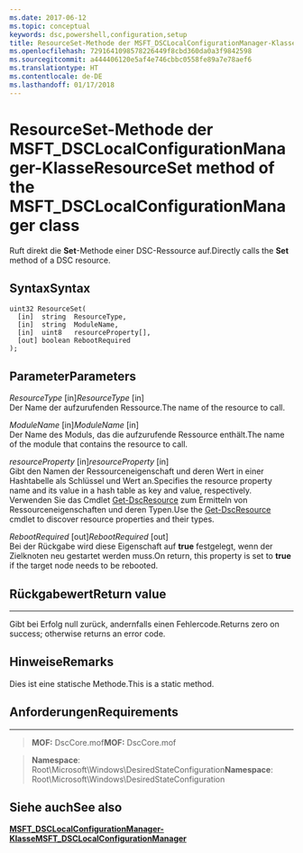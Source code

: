 ```yaml
---
ms.date: 2017-06-12
ms.topic: conceptual
keywords: dsc,powershell,configuration,setup
title: ResourceSet-Methode der MSFT_DSCLocalConfigurationManager-Klasse
ms.openlocfilehash: 7291641098578226449f8cbd360da0a3f9842598
ms.sourcegitcommit: a444406120e5af4e746cbbc0558fe89a7e78aef6
ms.translationtype: HT
ms.contentlocale: de-DE
ms.lasthandoff: 01/17/2018
---
```

# <a name="resourceset-method-of-the-msftdsclocalconfigurationmanager-class"></a><span data-ttu-id="8ab3e-103">ResourceSet-Methode der MSFT_DSCLocalConfigurationManager-Klasse</span><span class="sxs-lookup"><span data-stu-id="8ab3e-103">ResourceSet method of the MSFT_DSCLocalConfigurationManager class</span></span>

<span data-ttu-id="8ab3e-104">Ruft direkt die **Set**-Methode einer DSC-Ressource auf.</span><span class="sxs-lookup"><span data-stu-id="8ab3e-104">Directly calls the **Set** method of a DSC resource.</span></span>

<a name="syntax"></a><span data-ttu-id="8ab3e-105">Syntax</span><span class="sxs-lookup"><span data-stu-id="8ab3e-105">Syntax</span></span>
------

```mof
uint32 ResourceSet(
  [in]  string  ResourceType,
  [in]  string  ModuleName,
  [in]  uint8   resourceProperty[],
  [out] boolean RebootRequired
);
```

<a name="parameters"></a><span data-ttu-id="8ab3e-106">Parameter</span><span class="sxs-lookup"><span data-stu-id="8ab3e-106">Parameters</span></span>
----------

<span data-ttu-id="8ab3e-107">*ResourceType* \[in\]</span><span class="sxs-lookup"><span data-stu-id="8ab3e-107">*ResourceType* \[in\]</span></span>  
<span data-ttu-id="8ab3e-108">Der Name der aufzurufenden Ressource.</span><span class="sxs-lookup"><span data-stu-id="8ab3e-108">The name of the resource to call.</span></span>

<span data-ttu-id="8ab3e-109">*ModuleName* \[in\]</span><span class="sxs-lookup"><span data-stu-id="8ab3e-109">*ModuleName* \[in\]</span></span>  
<span data-ttu-id="8ab3e-110">Der Name des Moduls, das die aufzurufende Ressource enthält.</span><span class="sxs-lookup"><span data-stu-id="8ab3e-110">The name of the module that contains the resource to call.</span></span>

<span data-ttu-id="8ab3e-111">*resourceProperty* \[in\]</span><span class="sxs-lookup"><span data-stu-id="8ab3e-111">*resourceProperty* \[in\]</span></span>  
<span data-ttu-id="8ab3e-112">Gibt den Namen der Ressourceneigenschaft und deren Wert in einer Hashtabelle als Schlüssel und Wert an.</span><span class="sxs-lookup"><span data-stu-id="8ab3e-112">Specifies the resource property name and its value in a hash table as key and value, respectively.</span></span> <span data-ttu-id="8ab3e-113">Verwenden Sie das Cmdlet [Get-DscResource](https://technet.microsoft.com/en-us/library/dn521625.aspx) zum Ermitteln von Ressourceneigenschaften und deren Typen.</span><span class="sxs-lookup"><span data-stu-id="8ab3e-113">Use the [Get-DscResource](https://technet.microsoft.com/en-us/library/dn521625.aspx) cmdlet to discover resource properties and their types.</span></span>

<span data-ttu-id="8ab3e-114">*RebootRequired* \[out\]</span><span class="sxs-lookup"><span data-stu-id="8ab3e-114">*RebootRequired* \[out\]</span></span>  
<span data-ttu-id="8ab3e-115">Bei der Rückgabe wird diese Eigenschaft auf **true** festgelegt, wenn der Zielknoten neu gestartet werden muss.</span><span class="sxs-lookup"><span data-stu-id="8ab3e-115">On return, this property is set to **true** if the target node needs to be rebooted.</span></span>

## <a name="return-value"></a><span data-ttu-id="8ab3e-116">Rückgabewert</span><span class="sxs-lookup"><span data-stu-id="8ab3e-116">Return value</span></span>
------------

<span data-ttu-id="8ab3e-117">Gibt bei Erfolg null zurück, andernfalls einen Fehlercode.</span><span class="sxs-lookup"><span data-stu-id="8ab3e-117">Returns zero on success; otherwise returns an error code.</span></span>

## <a name="remarks"></a><span data-ttu-id="8ab3e-118">Hinweise</span><span class="sxs-lookup"><span data-stu-id="8ab3e-118">Remarks</span></span>

<span data-ttu-id="8ab3e-119">Dies ist eine statische Methode.</span><span class="sxs-lookup"><span data-stu-id="8ab3e-119">This is a static method.</span></span>

## <a name="requirements"></a><span data-ttu-id="8ab3e-120">Anforderungen</span><span class="sxs-lookup"><span data-stu-id="8ab3e-120">Requirements</span></span>
------------
><span data-ttu-id="8ab3e-121">**MOF:** DscCore.mof</span><span class="sxs-lookup"><span data-stu-id="8ab3e-121">**MOF:** DscCore.mof</span></span>

><span data-ttu-id="8ab3e-122">**Namespace**: Root\Microsoft\Windows\DesiredStateConfiguration</span><span class="sxs-lookup"><span data-stu-id="8ab3e-122">**Namespace**: Root\Microsoft\Windows\DesiredStateConfiguration</span></span>


## <a name="see-also"></a><span data-ttu-id="8ab3e-123">Siehe auch</span><span class="sxs-lookup"><span data-stu-id="8ab3e-123">See also</span></span>


[<span data-ttu-id="8ab3e-124">**MSFT_DSCLocalConfigurationManager-Klasse**</span><span class="sxs-lookup"><span data-stu-id="8ab3e-124">**MSFT_DSCLocalConfigurationManager**</span></span>](msft-dsclocalconfigurationmanager.md)

 

 



